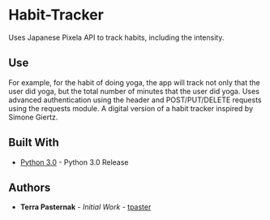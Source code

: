 # Habit-Tracker

Uses Japanese Pixela API to track habits, including the intensity. 

## Use

For example, for the habit of doing yoga, the app will track not only that the user did yoga, but the total number of minutes that the user did yoga. Uses advanced authentication using the header and POST/PUT/DELETE requests using the requests module. A digital version of a habit tracker inspired by Simone Giertz.

## Built With

* [Python 3.0](https://www.python.org/download/releases/3.0/) - Python 3.0 Release

## Authors

* **Terra Pasternak** - *Initial Work* - [tpaster](https://github.com/tpaster)
